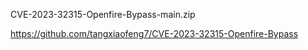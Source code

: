 CVE-2023-32315-Openfire-Bypass-main.zip

https://github.com/tangxiaofeng7/CVE-2023-32315-Openfire-Bypass